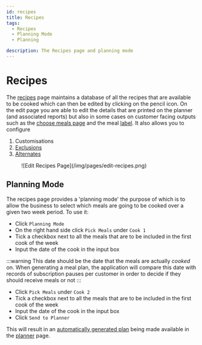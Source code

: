 ```yaml
---
id: recipes
title: Recipes
tags:
  - Recipes
  - Planning Mode
  - Planning

description: The Recipes page and planning mode
---
```


# Recipes

The [recipes](https://portal.thenutritionistmcr.com/admin/recipes) page maintains a database of all the recipes that are available to be cooked which can then be edited by clicking on the pencil icon. On the edit page you are able to edit the details that are printed on the planner (and associated reports) but also in some cases on customer facing outputs such as the [choose meals page](./choose-meals.md) and the meal [label](../Features/labels.md). It also allows you to configure

1. Customisations
2. [Exclusions](../Features/meal-plan-generation.md#exclusions)
3. [Alternates](../Features/meal-plan-generation.md#alternates)

<figure>
![Edit Recipes Page](/img/pages/edit-recipes.png)
</figure>

## Planning Mode

The recipes page provides a 'planning mode' the purpose of which is to allow the business to select which meals are going to be cooked over a given two week period. To use it:

- Click `Planning Mode`
- On the right hand side click `Pick Meals` under `Cook 1`
- Tick a checkbox next to all the meals that are to be included in the first cook of the week
- Input the date of the cook in the input box

:::warning
This date should be the date that the meals are actually _cooked_ on. When generating a meal plan, the application will compare this date with records of subscription pauses per customer in order to decide if they should receive meals or not
:::

- Click `Pick Meals` under `Cook 2`
- Tick a checkbox next to all the meals that are to be included in the first cook of the week
- Input the date of the cook in the input box
- Click `Send to Planner`

This will result in an [automatically generated plan](../Features/meal-plan-generation.md) being made available in the [planner](./planner.md) page.
